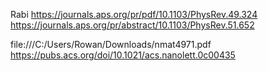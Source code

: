 Rabi
https://journals.aps.org/pr/pdf/10.1103/PhysRev.49.324
https://journals.aps.org/pr/abstract/10.1103/PhysRev.51.652

file:///C:/Users/Rowan/Downloads/nmat4971.pdf
https://pubs.acs.org/doi/10.1021/acs.nanolett.0c00435
